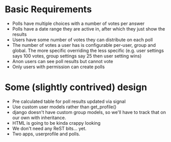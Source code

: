 Basic Requirements
==================

* Polls have multiple choices with a number of votes per answer
* Polls have a date range they are active in, after which they just show
  the results
* Users have some number of votes they can distribute on each poll
* The number of votes a user has is configurable per-user, group and
  global. The more specific overriding the less specific (e.g. user
  settings says 100 votes, group settings say 25 then user setting wins)
* Anon users can see poll results but cannot vote
* Only users with permission can create polls


Some (slightly contrived) design
================================

* Pre calculated table for poll results updated via signal
* Use custom user models rather than get_profile()
* django doesn't have custom group models, so we'll have to track that
  on our own with inheritance.
* HTML is going to be kinda crappy looking
* We don't need any ReST bits... yet.
* Two apps, userprofile and polls.
